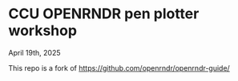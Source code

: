 # CCU OPENRNDR pen plotter workshop

April 19th, 2025

This repo is a fork of https://github.com/openrndr/openrndr-guide/

